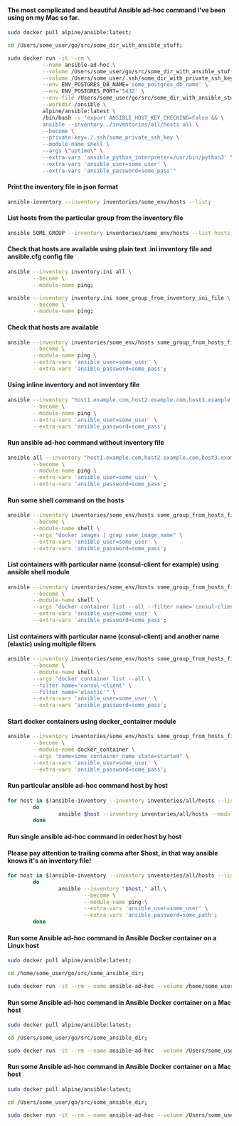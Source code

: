#### The most complicated and beautiful Ansible ad-hoc command I've been using on my Mac so far.
```bash
sudo docker pull alpine/ansible:latest;

cd /Users/some_user/go/src/some_dir_with_ansible_stuff;

sudo docker run -it --rm \
           --name ansible-ad-hoc \
           --volume /Users/some_user/go/src/some_dir_with_ansible_stuff:/ansible \
           --volume /Users/some_user/.ssh/some_dir_with_private_ssh_keys:/ansible/.ssh \
           --env ENV_POSTGRES_DB_NAME='some_postgres_db_name' \
           --env ENV_POSTGRES_PORT='5432' \
           --env-file /Users/some_user/go/src/some_dir_with_ansible_stuff/env.list.file \
           --workdir /ansible \
           alpine/ansible:latest \
           /bin/bash -c "export ANSIBLE_HOST_KEY_CHECKING=False && \
           ansible --inventory ./inventories/all/hosts all \
           --become \
           --private-key=./.ssh/some_private_ssh_key \
           --module-name shell \
           --args \"uptime\" \
           --extra-vars 'ansible_python_interpreter=/usr/bin/python3' \
           --extra-vars 'ansible_user=some_user' \
           --extra-vars 'ansible_password=some_pass'"

```


#### Print the inventory file in json format
```bash
ansible-inventory --inventory inventories/some_env/hosts --list;
```

#### List hosts from the particular group from the inventory file
```bash
ansible SOME_GROUP --inventory inventories/some_env/hosts --list-hosts;
```

#### Сheck that hosts are available using plain text .ini inventory file and ansible.cfg config file
```bash
ansible --inventory inventory.ini all \
        --become \
        --module-name ping;

ansible --inventory inventory.ini some_group_from_inventory_ini_file \
        --become \
        --module-name ping;
```


#### Сheck that hosts are available
```bash
ansible --inventory inventories/some_env/hosts some_group_from_hosts_file \
        --become \
        --module-name ping \
        --extra-vars 'ansible_user=some_user' \
        --extra-vars 'ansible_password=some_pass';
```

#### Using inline inventory and not inventory file
```bash
ansible --inventory "host1.example.com,host2.example.com,host3.example.com," all \
        --become \
        --module-name ping \
        --extra-vars 'ansible_user=some_user' \
        --extra-vars 'ansible_password=some_pass';
```

#### Run ansible ad-hoc command without inventory file
```bash
ansible all --inventory "host1.example.com,host2.example.com,host3.example.com," \
        --become \
        --module-name ping \
        --extra-vars 'ansible_user=some_user' \
        --extra-vars 'ansible_password=some_pass';
```


#### Run some shell command on the hosts
```sh
ansible --inventory inventories/some_env/hosts some_group_from_hosts_file \
        --become \
        --module-name shell \
        --args "docker images | grep some_image_name" \
        --extra-vars 'ansible_user=some_user' \
        --extra-vars 'ansible_password=some_pass';
```

#### List containers with particular name (consul-client for example) using ansible shell module
```sh
ansible --inventory inventories/some_env/hosts some_group_from_hosts_file \
        --become \
        --module-name shell \
        --args "docker container list --all --filter name='consul-client'" \
        --extra-vars 'ansible_user=some_user' \
        --extra-vars 'ansible_password=some_pass';
```

#### List containers with particular name (consul-client) and another name (elastic) using multiple filters
```sh
ansible --inventory inventories/some_env/hosts some_group_from_hosts_file \
        --become \
        --module-name shell \
        --args "docker container list --all \
        --filter name='consul-client' \
        --filter name='elastic'" \
        --extra-vars 'ansible_user=some_user' \
        --extra-vars 'ansible_password=some_pass';
```

#### Start docker containers using docker_container module
```sh
ansible --inventory inventories/some_env/hosts some_group_from_hosts_file \
        --become \
        --module-name docker_container \
        --args "name=some_container_name state=started" \
        --extra-vars 'ansible_user=some_user' \
        --extra-vars 'ansible_password=some_pass';
```

#### Run particular ansible ad-hoc command host by host  
```sh
for host in $(ansible-inventory --inventory inventories/all/hosts --list | grep "some_host_pattern_goes_here" | awk '{print $1}' | tr -d '"|,|:' | sort | uniq); 
        do
                ansible $host --inventory inventories/all/hosts --module-name command --args "your_command_here";
        done
```

#### Run single ansible ad-hoc command in order host by host
#### Please pay attention to trailing comma after $host, in that way ansible knows it's an inventory file!     
```sh
for host in $(ansible-inventory --inventory inventories/all/hosts --list | grep "some_host_pattern" | awk '{print $1}' | tr -d '"|,|:' | sort | uniq); 
        do
                ansible --inventory "$host," all \
                        --become \
                        --module-name ping \
                        --extra-vars 'ansible_user=some_user' \
                        --extra-vars 'ansible_password=some_path';                    
        done
```


#### Run some Ansible ad-hoc command in Ansible Docker container on a Linux host
```sh
sudo docker pull alpine/ansible:latest;

cd /home/some_user/go/src/some_ansible_dir;

sudo docker run -it --rm --name ansible-ad-hoc --volume /home/some_user/go/src/some_ansible_dir:/ansible --volume /home/some_user/.ssh/some_ssh_dir:/ansible/.ssh alpine/ansible:latest /bin/bash -c "export ANSIBLE_HOST_KEY_CHECKING=False && ansible --inventory ansible/inventories/all/hosts all --become --private-key=/ansible/.ssh/some_private_ssh_key --module-name shell --args \"uptime\"";

```

#### Run some Ansible ad-hoc command in Ansible Docker container on a Mac host
```sh
sudo docker pull alpine/ansible:latest;

cd /Users/some_user/go/src/some_ansible_dir;

sudo docker run -it --rm --name ansible-ad-hoc --volume /Users/some_user/go/src/some_ansible_dir:/ansible --volume /Users/some_user/.ssh/some_ssh_dir_with_private_keys:/ansible/.ssh alpine/ansible:latest /bin/bash -c "export ANSIBLE_HOST_KEY_CHECKING=False && ansible --inventory ansible/inventories/all/hosts all --become --private-key=/ansible/.ssh/some_private_ssh_key --module-name shell --args \"uptime\"";

```

#### Run some Ansible ad-hoc command in Ansible Docker container on a Mac host
```sh
sudo docker pull alpine/ansible:latest;

cd /Users/some_user/go/src/some_ansible_dir;

sudo docker run -it --rm --name ansible-ad-hoc --volume /Users/some_user/go/src/some_ansible_dir:/ansible --volume /Users/some_user/.ssh/some_ssh_dir_with_private_keys:/ansible/.ssh alpine/ansible:latest /bin/bash -c "export ANSIBLE_HOST_KEY_CHECKING=False && ansible --inventory ansible/inventories/all/hosts all --become --private-key=/ansible/.ssh/some_private_ssh_key --module-name shell --args \"uptime\" --extra-vars ansible_python_interpreter='/usr/bin/python3'";

```

